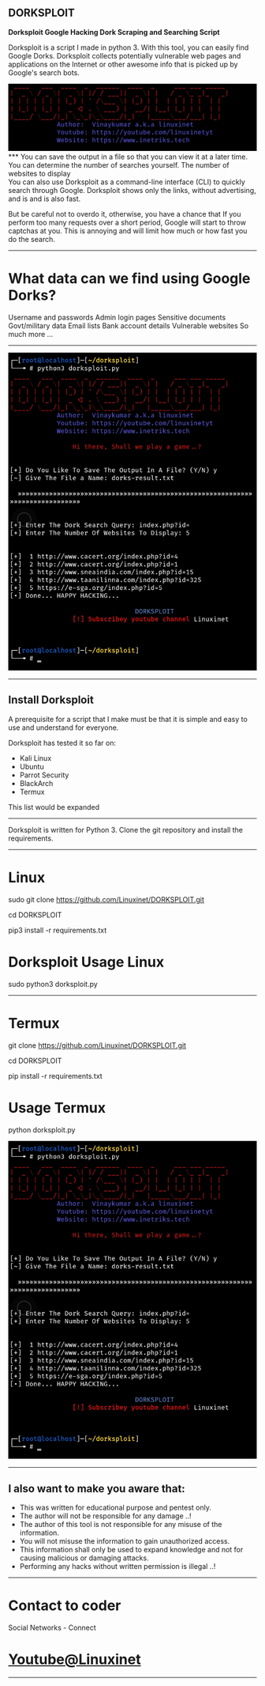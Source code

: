 ## DORKSPLOIT
**Dorksploit Google Hacking Dork Scraping and Searching Script**

Dorksploit is a script I made in python 3. With this tool, you can easily find Google Dorks. Dorksploit collects potentially vulnerable web pages and applications on the Internet or other awesome info that is picked up by Google's search bots.
                                                              
![Screenshot](Img/IMG_20201031_150826.jpg)                    ***
                                                              You can save the output in a file so that you can view it at a later time. You can determine the number of searches yourself. The number of websites to display                           
You can also use Dorksploit as a command-line interface (CLI) to quickly search through Google. Dorksploit shows only the links, without advertising, and is and is also fast.

But be careful not to overdo it, otherwise, you have a chance that If you perform too many requests over a short period, Google will start to throw captchas at you. This is annoying and will limit how much or how fast you do the search.
****


# What data can we find using Google Dorks?

Username and passwords
Admin login pages
Sensitive documents
Govt/military data
Email lists
Bank account details
Vulnerable websites
So much more …
****

![Screenshot](Img/IMG_20201031_150521.jpg)
****

## Install Dorksploit
A prerequisite for a script that I make must be that it is simple and easy to use and understand for everyone.

Dorksploit has tested it so far on:
* Kali Linux
* Ubuntu
* Parrot Security
* BlackArch
* Termux

This list would be expanded
****

Dorksploit is written for Python 3. Clone the git repository and install the requirements.
****

# Linux
sudo git clone https://github.com/Linuxinet/DORKSPLOIT.git

cd DORKSPLOIT

pip3 install -r requirements.txt

# Dorksploit Usage Linux

sudo python3 dorksploit.py


****

# Termux

git clone https://github.com/Linuxinet/DORKSPLOIT.git

cd DORKSPLOIT

pip install -r requirements.txt

# Usage Termux

python dorksploit.py

![Screenshot](Img/IMG_20201031_150521.jpg)
****


## I also want to make you aware that:
* This was written for educational purpose and pentest only.
* The author will not be responsible for any damage ..!
* The author of this tool is not responsible for any misuse of the information.
* You will not misuse the information to gain unauthorized access.
* This information shall only be used to expand knowledge and not for
causing malicious or damaging attacks.
* Performing any hacks without written permission is illegal ..!
****

# Contact to coder
Social Networks - Connect

# [Youtube@Linuxinet](https://youtube.com/Linuxinetyt)

***
